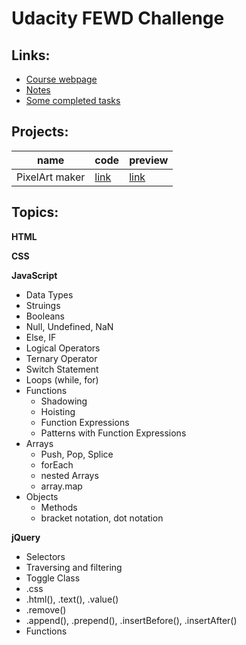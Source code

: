 # Udacity FEWD Challenge
## Links: 
* [Course webpage](https://blog.udacity.com/2017/09/announcing-60000-challenge-scholarships-udacity-google.html)
* [Notes](https://github.com/vrastilondrej/Knowledge-base/wiki)
* [Some completed tasks](https://github.com/vrastilondrej/Knowledge-base/wiki/%C3%9Alohy)


## Projects:
| name | code | preview |
| ---- | ---- | ------- |
|PixelArt maker  |[link](https://github.com/vrastilondrej/Knowledge-base/tree/master/Udemy%20GDCS%20Front-End%20Web%20Dev/Project_Pixel-Art-Maker)  | [link](https://htmlpreview.github.io/?https://github.com/vrastilondrej/Knowledge-base/blob/master/Udemy%20GDCS%20Front-End%20Web%20Dev/Project_Pixel-Art-Maker/index.html) |
## Topics:
**HTML**

**CSS**

**JavaScript**

  *  Data Types
  *  Struings
  *  Booleans
  *  Null, Undefined, NaN
  *  Else, IF
  *  Logical Operators
  *  Ternary Operator
  *  Switch Statement
  *  Loops (while, for)
  *  Functions
      *  Shadowing
      *  Hoisting
      *  Function Expressions
      *  Patterns with Function Expressions
  * Arrays
      * Push, Pop, Splice
      * forEach
      * nested Arrays
      * array.map
  * Objects
      * Methods
      * bracket notation, dot notation


**jQuery**
  * Selectors
  * Traversing and filtering
  * Toggle Class
  * .css
  * .html(), .text(), .value()
  * .remove()
  * .append(), .prepend(), .insertBefore(), .insertAfter()
  * Functions
